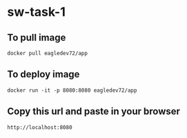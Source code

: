 # sw-task-1
## To pull image 
```
docker pull eagledev72/app
```
## To deploy image 
```
docker run -it -p 8080:8080 eagledev72/app
```
## Copy this url and paste in your browser
```
http://localhost:8080
```
